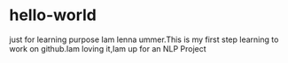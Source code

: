 # hello-world
just for learning purpose
Iam lenna ummer.This is my first step learning to work on github.Iam loving it,Iam up for an NLP Project
